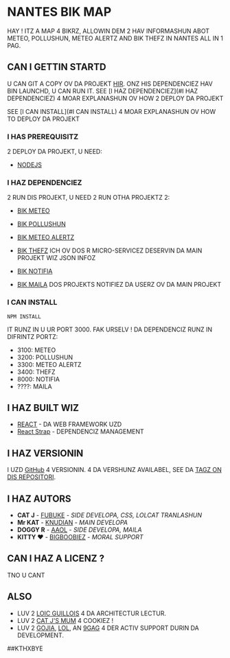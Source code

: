 # NANTES BIK MAP
HAY ! ITZ A MAP 4 BIKRZ, ALLOWIN DEM 2 HAV INFORMASHUN ABOT METEO, POLLUSHUN, METEO ALERTZ AND BIK THEFZ IN NANTES ALL IN 1 PAG.

## CAN I GETTIN STARTD

U CAN GIT A COPY OV DA PROJEKT [HIR](https://github.com/Knudian/bicycle/).
ONZ HIS DEPENDENCIEZ HAV BIN LAUNCHD, U CAN RUN IT.
SEE [I HAZ DEPENDENCIEZ](#I HAZ DEPENDENCIEZ) 4 MOAR EXPLANASHUN OV HOW 2 DEPLOY DA PROJEKT

SEE [I CAN INSTALL](#I CAN INSTALL) 4 MOAR EXPLANASHUN OV HOW TO DEPLOY DA PROJEKT

### I HAS PREREQUISITZ

2 DEPLOY DA PROJEKT, U NEED:
- [NODEJS](https://nodejs.org/)

### I HAZ DEPENDENCIEZ

2 RUN DIS PROJEKT, U NEED 2 RUN OTHA PROJEKTZ 2:

- [BIK METEO](https://github.com/Knudian/bicycle_meteo/)
- [BIK POLLUSHUN](https://github.com/Knudian/bicycle_pollution/)
- [BIK METEO ALERTZ](https://github.com/Knudian/bicycle_meteoAlerts/)
- [BIK THEFZ](https://github.com/Knudian/bicycle_robbery/)
ICH OV DOS R MICRO-SERVICEZ DESERVIN DA MAIN PROJEKT WIZ JSON INFOZ

- [BIK NOTIFIA](https://github.com/Knudian/bicycle_notifier/)
- [BIK MAILA](https://github.com/Knudian/bicycle_mq/)
DOS PROJEKTS NOTIFIEZ DA USERZ OV DA MAIN PROJEKT

### I CAN INSTALL

```shell
NPM INSTALL
```

IT RUNZ IN U UR PORT 3000. FAK URSELV !
DA DEPENDENCIZ RUNZ IN DIFRINTZ PORTZ:
- 3100: METEO
- 3200: POLLUSHUN
- 3300: METEO ALERTZ
- 3400: THEFZ
- 8000: NOTIFIA
- ????: MAILA

## I HAZ BUILT WIZ

* [REACT](https://reactjs.org/) - DA WEB FRAMEWORK UZD
* [React Strap](https://reactstrap.github.io) - DEPENDENCIZ MANAGEMENT

## I HAZ VERSIONIN

I UZD [GitHub](http://github.com/) 4 VERSIONIN.
4 DA VERSHUNZ AVAILABEL, SEE DA [TAGZ ON DIS REPOSITORI](https://github.com/bicycle/tags). 

## I HAZ AUTORS

* **CAT J** - [FUBUKE](https://github.com/Fubuke)   - *SIDE DEVELOPA, CSS, LOLCAT TRANLASHUN* 
* **Mr KAT** - [KNUDIAN](https://github.com/Knudian) - *MAIN DEVELOPA*
* **DOGGY R** - [AAOL](https://github.com/Aaol)       - *SIDE DEVELOPA, MAILA*
* **KITTY ♥** - [BIGBOOBIEZ](https://www.meetic.fr) - *MORAL SUPPORT*

## CAN I HAZ A LICENZ ?

TNO U CANT

## ALSO

* LUV 2 [LOIC GUILLOIS](http://fitlab.fr) 4 DA ARCHITECTUR LECTUR.
* LUV 2 [CAT J'S MUM](http://orteil.dashnet.org/cookieclicker/) 4 COOKIEZ !
* LUV 2 [GOJIA](http://www.gojira-music.com/), [LOL](https://go.twitch.tv/ogaminglol), AN [9GAG](http://9gag.com) 4 DER ACTIV SUPPORT DURIN DA DEVELOPMENT.

##KTHXBYE